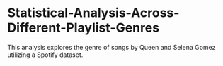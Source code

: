 # Statistical-Analysis-Across-Different-Playlist-Genres
This analysis explores the genre of songs by Queen and Selena Gomez utilizing a Spotify dataset.

